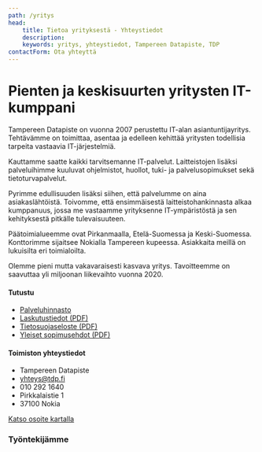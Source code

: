 ```yaml
---
path: /yritys
head:
    title: Tietoa yrityksestä - Yhteystiedot
    description: 
    keywords: yritys, yhteystiedot, Tampereen Datapiste, TDP
contactForm: Ota yhteyttä
---
```



# Pienten ja keskisuurten yritysten IT-kumppani

<Grid container spacing={2}>

<Grid item xs={12} sm={8}>

Tampereen Datapiste on vuonna 2007 perustettu IT-alan asiantuntijayritys. Tehtävämme on toimittaa, asentaa ja edelleen kehittää yritysten todellisia tarpeita vastaavia IT-järjestelmiä.

Kauttamme saatte kaikki tarvitsemanne IT-palvelut. Laitteistojen lisäksi palveluihimme kuuluvat ohjelmistot, huollot, tuki- ja palvelusopimukset sekä tietoturvapalvelut.

Pyrimme edullisuuden lisäksi siihen, että palvelumme on aina asiakaslähtöistä. Toivomme, että ensimmäisestä laitteistohankinnasta alkaa kumppanuus, jossa me vastaamme yrityksenne IT-ympäristöstä ja sen kehityksestä pitkälle tulevaisuuteen.

Päätoimialueemme ovat Pirkanmaalla, Etelä-Suomessa ja Keski-Suomessa. Konttorimme sijaitsee Nokialla Tampereen kupeessa. Asiakkaita meillä on lukuisilta eri toimialoilta.

Olemme pieni mutta vakavaraisesti kasvava yritys. Tavoitteemme on saavuttaa yli miljoonan liikevaihto vuonna 2020.

</Grid>

<Grid item xs={12} sm={4}>

#### Tutustu

* <a href="/yritys/hinnasto">Palveluhinnasto</a>
* <a href="/pdf/Laskutustiedot.pdf') %>" target="_blank">Laskutustiedot (PDF)</a> 
* <a href="/pdf/Tietosuojaseloste.pdf" target="_blank">Tietosuojaseloste (PDF)</a> 
* <a href="/pdf/Yleiset_sopimusehdot.pdf" target="_blank">Yleiset sopimusehdot (PDF)</a> 

#### Toimiston yhteystiedot 

* Tampereen Datapiste
* yhteys@tdp.fi
* 010 292 1640
* Pirkkalaistie 1
* 37100 Nokia

<a href="https://goo.gl/maps/jTq2U2bC1NSFPXEh9">Katso osoite kartalla</a>

</Grid>

</Grid>

### Työntekijämme

<ListOfEmployees />


